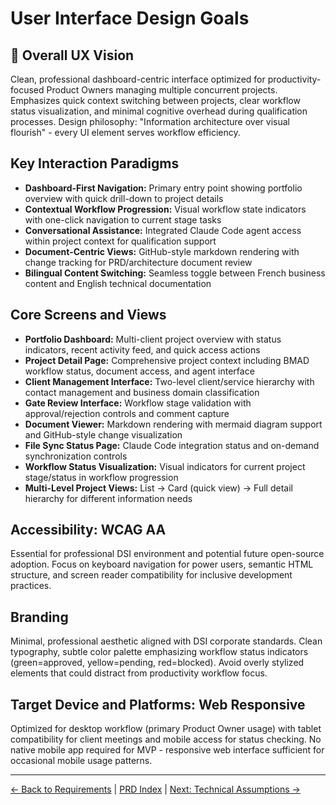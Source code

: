 # User Interface Design Goals

## 🎨 Overall UX Vision

Clean, professional dashboard-centric interface optimized for productivity-focused Product Owners managing multiple concurrent projects. Emphasizes quick context switching between projects, clear workflow status visualization, and minimal cognitive overhead during qualification processes. Design philosophy: "Information architecture over visual flourish" - every UI element serves workflow efficiency.

## Key Interaction Paradigms

- **Dashboard-First Navigation:** Primary entry point showing portfolio overview with quick drill-down to project details
- **Contextual Workflow Progression:** Visual workflow state indicators with one-click navigation to current stage tasks
- **Conversational Assistance:** Integrated Claude Code agent access within project context for qualification support
- **Document-Centric Views:** GitHub-style markdown rendering with change tracking for PRD/architecture document review
- **Bilingual Content Switching:** Seamless toggle between French business content and English technical documentation

## Core Screens and Views

- **Portfolio Dashboard:** Multi-client project overview with status indicators, recent activity feed, and quick access actions
- **Project Detail Page:** Comprehensive project context including BMAD workflow status, document access, and agent interface
- **Client Management Interface:** Two-level client/service hierarchy with contact management and business domain classification
- **Gate Review Interface:** Workflow stage validation with approval/rejection controls and comment capture
- **Document Viewer:** Markdown rendering with mermaid diagram support and GitHub-style change visualization
- **File Sync Status Page:** Claude Code integration status and on-demand synchronization controls
- **Workflow Status Visualization:** Visual indicators for current project stage/status in workflow progression
- **Multi-Level Project Views:** List → Card (quick view) → Full detail hierarchy for different information needs

## Accessibility: WCAG AA

Essential for professional DSI environment and potential future open-source adoption. Focus on keyboard navigation for power users, semantic HTML structure, and screen reader compatibility for inclusive development practices.

## Branding

Minimal, professional aesthetic aligned with DSI corporate standards. Clean typography, subtle color palette emphasizing workflow status indicators (green=approved, yellow=pending, red=blocked). Avoid overly stylized elements that could distract from productivity workflow focus.

## Target Device and Platforms: Web Responsive

Optimized for desktop workflow (primary Product Owner usage) with tablet compatibility for client meetings and mobile access for status checking. No native mobile app required for MVP - responsive web interface sufficient for occasional mobile usage patterns.

---
[← Back to Requirements](requirements.md) | [PRD Index](index.md) | [Next: Technical Assumptions →](technical-assumptions.md)